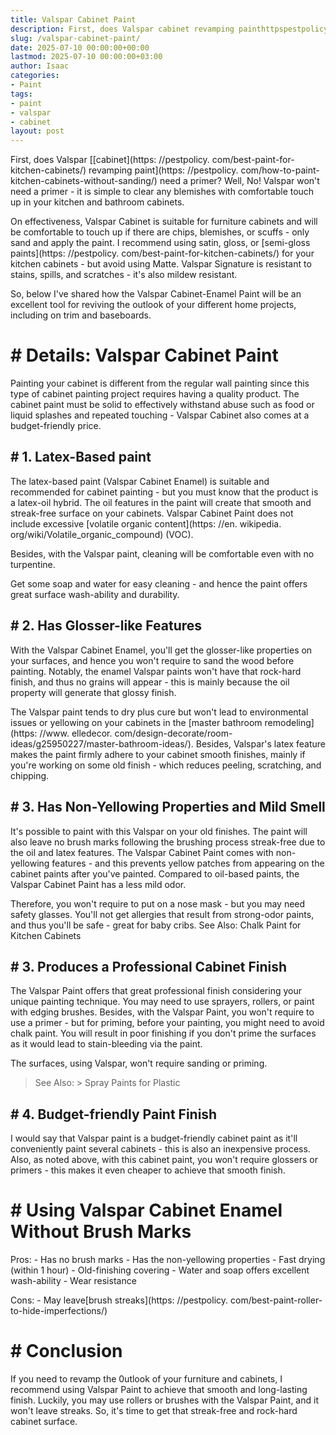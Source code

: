 ```yaml
---
title: Valspar Cabinet Paint
description: First, does Valspar cabinet revamping painthttpspestpolicy.comhow-to-paint-kitchen-cabinets-without-sanding need a primer? Well, No!
slug: /valspar-cabinet-paint/
date: 2025-07-10 00:00:00+00:00
lastmod: 2025-07-10 00:00:00+03:00
author: Isaac
categories:
- Paint
tags:
- paint
- valspar
- cabinet
layout: post
---
```


First, does Valspar [[cabinet](https: //pestpolicy. com/best-paint-for-kitchen-cabinets/) revamping paint](https: //pestpolicy. com/how-to-paint-kitchen-cabinets-without-sanding/) need a primer? Well, No! Valspar won't need a primer - it is simple to clear any blemishes with comfortable touch up in your kitchen and bathroom cabinets.

On effectiveness, Valspar Cabinet is suitable for furniture cabinets and will be comfortable to touch up if there are chips, blemishes, or scuffs - only sand and apply the paint. I recommend using satin, gloss, or [semi-gloss paints](https: //pestpolicy. com/best-paint-for-kitchen-cabinets/) for your kitchen cabinets - but avoid using Matte. Valspar Signature is resistant to stains, spills, and scratches - it's also mildew resistant.

So, below I've shared how the Valspar Cabinet-Enamel Paint will be an excellent tool for reviving the outlook of your different home projects, including on trim and baseboards.

# # Details: Valspar Cabinet Paint

Painting your cabinet is different from the regular wall painting since this type of cabinet painting project requires having a quality product. The cabinet paint must be solid to effectively withstand abuse such as food or liquid splashes and repeated touching - Valspar Cabinet also comes at a budget-friendly price.

## # 1. Latex-Based paint

The latex-based paint (Valspar Cabinet Enamel) is suitable and recommended for cabinet painting - but you must know that the product is a latex-oil hybrid. The oil features in the paint will create that smooth and streak-free surface on your cabinets. Valspar Cabinet Paint does not include excessive [volatile organic content](https: //en. wikipedia. org/wiki/Volatile_organic_compound) (VOC).

Besides, with the Valspar paint, cleaning will be comfortable even with no turpentine.

Get some soap and water for easy cleaning - and hence the paint offers great surface wash-ability and durability.

## # 2. Has Glosser-like Features

With the Valspar Cabinet Enamel, you'll get the glosser-like properties on your surfaces, and hence you won't require to sand the wood before painting. Notably, the enamel Valspar paints won't have that rock-hard finish, and thus no grains will appear - this is mainly because the oil property will generate that glossy finish.

The Valspar paint tends to dry plus cure but won't lead to environmental issues or yellowing on your cabinets in the [master bathroom remodeling](https: //www. elledecor. com/design-decorate/room-ideas/g25950227/master-bathroom-ideas/). Besides, Valspar's latex feature makes the paint firmly adhere to your cabinet smooth finishes, mainly if you're working on some old finish - which reduces peeling, scratching, and chipping.

## # 3. Has Non-Yellowing Properties and Mild Smell

It's possible to paint with this Valspar on your old finishes. The paint will also leave no brush marks following the brushing process streak-free due to the oil and latex features. The Valspar Cabinet Paint comes with non-yellowing features - and this prevents yellow patches from appearing on the cabinet paints after you've painted. Compared to oil-based paints, the Valspar Cabinet Paint has a less mild odor.

Therefore, you won't require to put on a nose mask - but you may need safety glasses. You'll not get allergies that result from strong-odor paints, and thus you'll be safe - great for baby cribs. See Also: Chalk Paint for Kitchen Cabinets

## # 3. Produces a Professional Cabinet Finish

The Valspar Paint offers that great professional finish considering your unique painting technique. You may need to use sprayers, rollers, or paint with edging brushes. Besides, with the Valspar Paint, you won't require to use a primer - but for priming, before your painting, you might need to avoid chalk paint. You will result in poor finishing if you don't prime the surfaces as it would lead to stain-bleeding via the paint.

The surfaces, using Valspar, won't require sanding or priming.

> See Also: > Spray Paints for Plastic

## # 4. Budget-friendly Paint Finish

I would say that Valspar paint is a budget-friendly cabinet paint as it'll conveniently paint several cabinets - this is also an inexpensive process. Also, as noted above, with this cabinet paint, you won't require glossers or primers - this makes it even cheaper to achieve that smooth finish.

# # Using Valspar Cabinet Enamel Without Brush Marks

Pros: - Has no brush marks - Has the non-yellowing properties - Fast drying (within 1 hour) - Old-finishing covering - Water and soap offers excellent wash-ability - Wear resistance

Cons: - May leave[brush streaks](https: //pestpolicy. com/best-paint-roller-to-hide-imperfections/)

# # Conclusion

If you need to revamp the 0utlook of your furniture and cabinets, I recommend using Valspar Paint to achieve that smooth and long-lasting finish. Luckily, you may use rollers or brushes with the Valspar Paint, and it won't leave streaks. So, it's time to get that streak-free and rock-hard cabinet surface.
